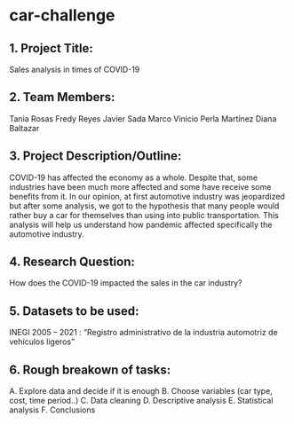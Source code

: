 # car-challenge

## 1.	Project Title:

Sales analysis in times of COVID-19

## 2.	Team Members:

Tania Rosas
Fredy Reyes
Javier Sada
Marco Vinicio
Perla Martínez
Diana Baltazar

## 3.	Project Description/Outline:
COVID-19 has affected the economy as a whole. Despite that, some industries have been much more affected and some have receive some benefits from it. In our opinion, at first automotive industry was jeopardized but after some analysis, we got to the hypothesis that many people would rather buy a car for themselves than using into public transportation. This analysis will help us understand how pandemic affected specifically the automotive industry.

## 4.	Research Question:

How does the COVID-19 impacted the sales in the car industry?

## 5.	Datasets to be used:

INEGI 2005 – 2021 : “Registro administrativo de la industria automotriz de vehículos ligeros”

## 6.	Rough breakown of tasks:

A.	Explore data and decide if it is enough
B.	Choose variables (car type, cost, time period..)
C.	Data cleaning
D.	Descriptive analysis 
E.	Statistical analysis
F.	Conclusions

